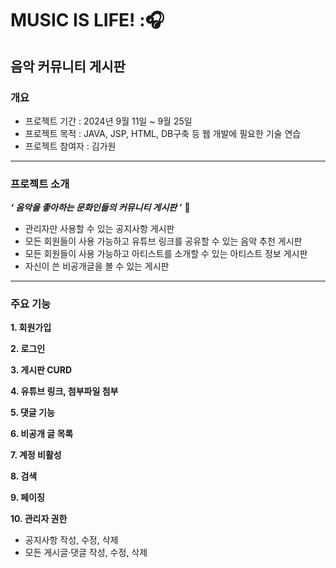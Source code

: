 # MUSIC IS LIFE! :🎧
## 음악 커뮤니티 게시판
### 개요
- 프로젝트 기간 : 2024년 9월 11일 ~ 9월 25일
- 프로젝트 목적 : JAVA, JSP, HTML, DB구축 등 웹 개발에 필요한 기술 연습
- 프로젝트 참여자 : 김가원
---
### 프로젝트 소개
_**‘ 음악을 좋아하는 문화인들의 커뮤니티 게시판 ’**_ :musical_note:
- 관리자만 사용할 수 있는 공지사항 게시판
- 모든 회원들이 사용 가능하고 유튜브 링크를 공유할 수 있는 음악 추천 게시판
- 모든 회원들이 사용 가능하고 아티스트를 소개할 수 있는 아티스트 정보 게시판
- 자신이 쓴 비공개글을 볼 수 있는 게시판
---
### 주요 기능
**1. 회원가입**

**2. 로그인**

**3. 게시판 CURD**

**4. 유튜브 링크, 첨부파일 첨부**

**5. 댓글 기능**

**6. 비공개 글 목록**

**7. 계정 비활성**

**8. 검색**

**9. 페이징**

**10. 관리자 권한**
- 공지사항 작성, 수정, 삭제
- 모든 게시글·댓글 작성, 수정, 삭제
